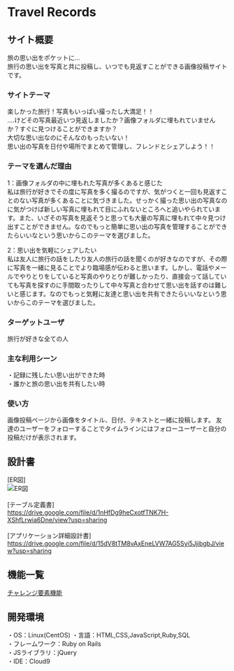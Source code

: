 # Travel Records

## サイト概要
旅の思い出をポケットに...<br>
旅行の思い出を写真と共に投稿し、いつでも見返すことができる画像投稿サイトです。

### サイトテーマ
楽しかった旅行！写真もいっぱい撮ったし大満足！！<br>
....けどその写真最近いつ見返しましたか？画像フォルダに埋もれていませんか？すぐに見つけることができますか？<br>
大切な思い出なのにそんなのもったいない！<br>
思い出の写真を日付や場所でまとめて管理し、フレンドとシェアしよう！！<br>

### テーマを選んだ理由
1：画像フォルダの中に埋もれた写真が多くあると感じた<br>
私は旅行が好きでその度に写真を多く撮るのですが、気がつくと一回も見返すことのない写真が多くあることに気づきました。せっかく撮った思い出の写真なのに気がつけば新しい写真に埋もれて目にふれないところへと追いやられています。また、いざその写真を見返そうと思っても大量の写真に埋もれて中々見つけ出すことができません。なのでもっと簡単に思い出の写真を管理することができたらいいなという思いからこのテーマを選びました。

2：思い出を気軽にシェアしたい<br>
私は友人に旅行の話をしたり友人の旅行の話を聞くのが好きなのですが、その際に写真を一緒に見ることでより臨場感が伝わると思います。しかし、電話やメールでやりとりをしていると写真のやりとりが難しかったり、直接会って話していても写真を探すのに手間取ったりして中々写真と合わせて思い出を話すのは難しいと感じます。なのでもっと気軽に友達と思い出を共有できたらいいなという思いからこのテーマを選びました。

### ターゲットユーザ
旅行が好きな全ての人

### 主な利用シーン
・記録に残したい思い出ができた時<br>
・誰かと旅の思い出を共有したい時

### 使い方
画像投稿ページから画像をタイトル、日付、テキストと一緒に投稿します。
友達のユーザーをフォローすることでタイムラインにはフォローユーザーと自分の投稿だけが表示されます。

## 設計書
[ER図]<br>![ER図](https://user-images.githubusercontent.com/81765199/124550702-06fcd800-de6c-11eb-8e45-1642b1f1ea8f.jpg)
<br>
<br>
[テーブル定義書]<br>
https://drive.google.com/file/d/1nHfDg9heCxotfTNK7H-XShfLrwia6Dne/view?usp=sharing
<br>
<br>
[アプリケーション詳細設計書]<br>
https://drive.google.com/file/d/15dV8tTM8vAxEneLVW7AG5Syi5JjibgbJ/view?usp=sharing

## 機能一覧
[チャレンジ要素機能](https://docs.google.com/spreadsheets/d/1Kp6exGkVbMLAlbBYBjNRqIfxTxfhe0cZlYBZd3PCR3A/edit?usp=sharing)

## 開発環境
・OS：Linux(CentOS)
・言語：HTML,CSS,JavaScript,Ruby,SQL<br>
・フレームワーク：Ruby on Rails<br>
・JSライブラリ：jQuery<br>
・IDE：Cloud9
